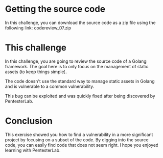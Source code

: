 # Getting the source code
In this challenge, you can download the source code as a zip file using the following link: codereview_07.zip

# This challenge
In this challenge, you are going to review the source code of a Golang framework. The goal here is to only focus on the management of static assets (to keep things simple).

The code doesn't use the standard way to manage static assets in Golang and is vulnerable to a common vulnerability.

This bug can be exploited and was quickly fixed after being discovered by PentesterLab.

# Conclusion
This exercise showed you how to find a vulnerability in a more significant project by focusing on a subset of the code. By digging into the source code, you can easily find code that does not seem right. I hope you enjoyed learning with PentesterLab.